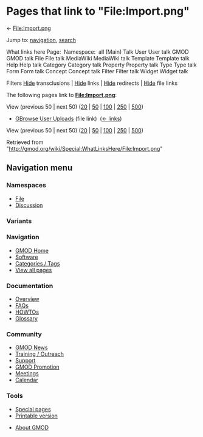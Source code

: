 <div id="mw-page-base" class="noprint">

</div>

<div id="mw-head-base" class="noprint">

</div>

<div id="content" class="mw-body" role="main">

<span id="top"></span>

<div id="mw-js-message" style="display:none;">

</div>



# <span dir="auto">Pages that link to "File:Import.png"</span>

<div id="bodyContent">

<div id="contentSub">

← [File:Import.png](/wiki/File:Import.png "File:Import.png")

</div>

<div id="jump-to-nav" class="mw-jump">

Jump to: [navigation](#mw-navigation), [search](#p-search)

</div>

<div id="mw-content-text">

What links here Page:  Namespace:  all (Main) Talk User User talk GMOD
GMOD talk File File talk MediaWiki MediaWiki talk Template Template talk
Help Help talk Category Category talk Property Property talk Type Type
talk Form Form talk Concept Concept talk Filter Filter talk Widget
Widget talk

Filters
[Hide](/mediawiki/index.php?title=Special:WhatLinksHere/File:Import.png&hidetrans=1 "Special:WhatLinksHere/File:Import.png")
transclusions \|
[Hide](/mediawiki/index.php?title=Special:WhatLinksHere/File:Import.png&hidelinks=1 "Special:WhatLinksHere/File:Import.png")
links \|
[Hide](/mediawiki/index.php?title=Special:WhatLinksHere/File:Import.png&hideredirs=1 "Special:WhatLinksHere/File:Import.png")
redirects \|
[Hide](/mediawiki/index.php?title=Special:WhatLinksHere/File:Import.png&hideimages=1 "Special:WhatLinksHere/File:Import.png")
file links

The following pages link to
**[File:Import.png](/wiki/File:Import.png "File:Import.png")**:

View (previous 50 \| next 50)
([20](/mediawiki/index.php?title=Special:WhatLinksHere/File:Import.png&limit=20 "Special:WhatLinksHere/File:Import.png")
\|
[50](/mediawiki/index.php?title=Special:WhatLinksHere/File:Import.png&limit=50 "Special:WhatLinksHere/File:Import.png")
\|
[100](/mediawiki/index.php?title=Special:WhatLinksHere/File:Import.png&limit=100 "Special:WhatLinksHere/File:Import.png")
\|
[250](/mediawiki/index.php?title=Special:WhatLinksHere/File:Import.png&limit=250 "Special:WhatLinksHere/File:Import.png")
\|
[500](/mediawiki/index.php?title=Special:WhatLinksHere/File:Import.png&limit=500 "Special:WhatLinksHere/File:Import.png"))

- [GBrowse User
  Uploads](/wiki/GBrowse_User_Uploads "GBrowse User Uploads") (file
  link) ‎ <span class="mw-whatlinkshere-tools">([←
  links](/mediawiki/index.php?title=Special:WhatLinksHere&target=GBrowse+User+Uploads "Special:WhatLinksHere"))</span>

View (previous 50 \| next 50)
([20](/mediawiki/index.php?title=Special:WhatLinksHere/File:Import.png&limit=20 "Special:WhatLinksHere/File:Import.png")
\|
[50](/mediawiki/index.php?title=Special:WhatLinksHere/File:Import.png&limit=50 "Special:WhatLinksHere/File:Import.png")
\|
[100](/mediawiki/index.php?title=Special:WhatLinksHere/File:Import.png&limit=100 "Special:WhatLinksHere/File:Import.png")
\|
[250](/mediawiki/index.php?title=Special:WhatLinksHere/File:Import.png&limit=250 "Special:WhatLinksHere/File:Import.png")
\|
[500](/mediawiki/index.php?title=Special:WhatLinksHere/File:Import.png&limit=500 "Special:WhatLinksHere/File:Import.png"))

</div>

<div class="printfooter">

Retrieved from
"<http://gmod.org/wiki/Special:WhatLinksHere/File:Import.png>"

</div>

<div id="catlinks" class="catlinks catlinks-allhidden">

</div>

<div class="visualClear">

</div>

</div>

</div>

<div id="mw-navigation">

## Navigation menu

<div id="mw-head">



<div id="left-navigation">

<div id="p-namespaces" class="vectorTabs" role="navigation"
aria-labelledby="p-namespaces-label">

### Namespaces

- <span id="ca-nstab-image"><a href="/wiki/File:Import.png" accesskey="c"
  title="View the file page [c]">File</a></span>
- <span id="ca-talk"><a
  href="/mediawiki/index.php?title=File_talk:Import.png&amp;action=edit&amp;redlink=1"
  accesskey="t"
  title="Discussion about the content page [t]">Discussion</a></span>

</div>

<div id="p-variants" class="vectorMenu emptyPortlet" role="navigation"
aria-labelledby="p-variants-label">

### 

### Variants[](#)

<div class="menu">

</div>

</div>

</div>

<div id="right-navigation">





</div>



</div>

</div>

</div>

<div id="mw-panel">

<div id="p-logo" role="banner">

<a href="/wiki/Main_Page"
style="background-image: url(http://gmod.org/images/GMOD-cogs.png);"
title="Visit the main page"></a>

</div>

<div id="p-Navigation" class="portal" role="navigation"
aria-labelledby="p-Navigation-label">

### Navigation

<div class="body">

- <span id="n-GMOD-Home">[GMOD Home](/wiki/Main_Page)</span>
- <span id="n-Software">[Software](/wiki/GMOD_Components)</span>
- <span id="n-Categories-.2F-Tags">[Categories /
  Tags](/wiki/Categories)</span>
- <span id="n-View-all-pages">[View all
  pages](/wiki/Special:AllPages)</span>

</div>

</div>

<div id="p-Documentation" class="portal" role="navigation"
aria-labelledby="p-Documentation-label">

### Documentation

<div class="body">

- <span id="n-Overview">[Overview](/wiki/Overview)</span>
- <span id="n-FAQs">[FAQs](/wiki/Category:FAQ)</span>
- <span id="n-HOWTOs">[HOWTOs](/wiki/Category:HOWTO)</span>
- <span id="n-Glossary">[Glossary](/wiki/Glossary)</span>

</div>

</div>

<div id="p-Community" class="portal" role="navigation"
aria-labelledby="p-Community-label">

### Community

<div class="body">

- <span id="n-GMOD-News">[GMOD News](/wiki/GMOD_News)</span>
- <span id="n-Training-.2F-Outreach">[Training /
  Outreach](/wiki/Training_and_Outreach)</span>
- <span id="n-Support">[Support](/wiki/Support)</span>
- <span id="n-GMOD-Promotion">[GMOD
  Promotion](/wiki/GMOD_Promotion)</span>
- <span id="n-Meetings">[Meetings](/wiki/Meetings)</span>
- <span id="n-Calendar">[Calendar](/wiki/Calendar)</span>

</div>

</div>

<div id="p-tb" class="portal" role="navigation"
aria-labelledby="p-tb-label">

### Tools

<div class="body">

- <span id="t-specialpages"><a href="/wiki/Special:SpecialPages" accesskey="q"
  title="A list of all special pages [q]">Special pages</a></span>
- <span id="t-print"><a
  href="/mediawiki/index.php?title=Special:WhatLinksHere/File:Import.png&amp;printable=yes"
  rel="alternate" accesskey="p"
  title="Printable version of this page [p]">Printable version</a></span>

</div>

</div>

</div>

</div>

<div id="footer" role="contentinfo">

- <span id="footer-places-about">[About
  GMOD](/wiki/GMOD:About "GMOD:About")</span>

<!-- -->






</div>
